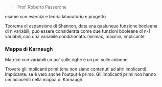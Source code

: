 > Prof. Roberto Passerone

esame con esercizi e teoria
laboratorio e progetto

Teorema di espansione di Shannon, data una qualunque funzione booleana di n variabili, può essere considerata come due funzioni booleane di n-1 variabili, con una variabile condizionata.
minmax, maxmin, implicante

### Mappa di Karnaugh
Matrice con variabili un po' sulle righe e un po' sulle colonne

Trovare gli implicanti primi (che non siano contenuti ad altri implicanti)
Implicante: se è vero anche l'output è primo.
Gli implicanti primi non hanno uni adiacenti nella mappa di Karnaugh.
